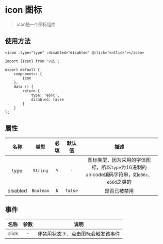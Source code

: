 # icon 图标

> icon是一个图标组件

## 使用方法

```
<icon :type="type" :disabled="disabled" @click="onClick"></icon>
```

```
import {Icon} from 'vui';

export default {
    components: {
        Icon
    },
    data () {
        return {
            type: 'e66c',
            disabled: false
        }
    }
};
```

## 属性

名称|类型|必填|默认值|描述
:-:|:-:|:-:|:-:|:-:
type|`String`|`Y`|`-`|图标类型，因为采用的字体图标，所以`type`为16进制的unicode编码字符串，如`e66c`、`e66d`之类的
disabled|`Boolean`|`N`|`false`|是否已被禁用

## 事件

名称|参数|说明
:-:|:-:|:-:
click|`-`|非禁用状态下，点击图标会触发该事件
